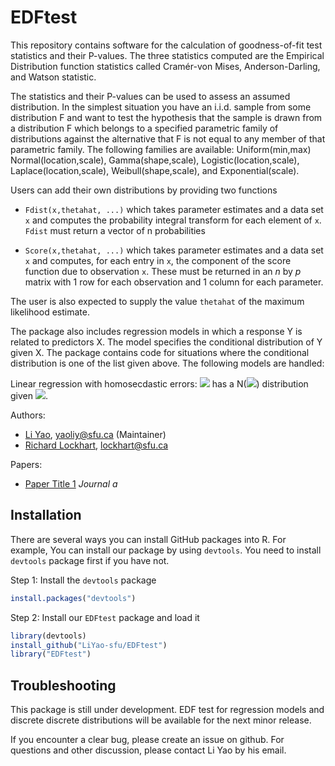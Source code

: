 # EDFtest
This repository contains software for the calculation of goodness-of-fit
test statistics and their P-values.  The three statistics computed are the
Empirical Distribution function statistics called Cramér-von Mises, Anderson-Darling,
and Watson statistic.  

The statistics and their P-values can be used to assess an assumed distribution. In the simplest situation
you have an i.i.d. sample from some distribution F and want to test the hypothesis that the sample is drawn from
a distribution F which belongs to a specified parametric family of distributions against the alternative that 
F is not equal to any member of that parametric family. The following families are available:
Uniform(min,max)
Normal(location,scale),
Gamma(shape,scale),
Logistic(location,scale),
Laplace(location,scale),
Weibull(shape,scale), and
Exponential(scale).

Users can add their own distributions by providing two functions

* `Fdist(x,thetahat, ...)` which takes parameter estimates and a data set `x` and computes the probability integral transform for each element of `x`. `Fdist` must return a vector of n probabilities

* `Score(x,thetahat, ...)` which takes parameter estimates and a data set `x` and computes, for each entry in `x`, the component of the score function due to observation `x`. These must be returned in an $n$ by $p$ matrix with 1 row for each observation and 1 column for each parameter.

The user is also expected to supply the value `thetahat` of the maximum likelihood estimate.

The package also includes regression models in which a response Y is related to predictors X. 
The model specifies the conditional distribution of Y given X.  The package contains code
for situations where the conditional distribution is one of the list given above.  The 
following models are handled:

Linear regression with homosecdastic errors: <img src="https://render.githubusercontent.com/render/math?math=Y_i"> has a N(<img src="https://render.githubusercontent.com/render/math?math=X_i \beta, \sigma^2">) distribution given <img src="https://render.githubusercontent.com/render/math?math=X_i">.

Authors:

-   [Li Yao](https://github.com/LiYao-sfu),
    <yaoliy@sfu.ca> (Maintainer)
-   [Richard Lockhart](http://www.sfu.ca/~lockhart/),
    <lockhart@sfu.ca>

Papers:

-   [Paper Title 1](https:) *Journal a*



## Installation
There are several ways you can install GitHub packages into R. For example,
You can install our package by using `devtools`. You need to install `devtools` package first if you have not.


Step 1: Install the `devtools` package
```R
install.packages("devtools")
```

Step 2: Install our `EDFtest` package and load it
```R
library(devtools)
install_github("LiYao-sfu/EDFtest")
library("EDFtest")
```

## Troubleshooting
This package is still under development. EDF test for regression models and discrete discrete distributions 
will be available for the next minor release.

If you encounter a clear bug, please create an issue on github. For questions and other discussion, please 
contact Li Yao by his email.
